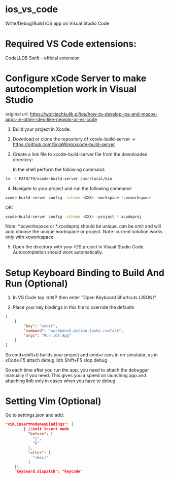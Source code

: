 # ios_vs_code
Write/Debug/Build iOS app on Visual Studio Code

# Required VS Code extensions:
   CodeLLDB
   Swift - official extension

# Configure xCode Server to make autocompletion work in Visual Studio
original url: https://wojciechkulik.pl/ios/how-to-develop-ios-and-macos-apps-in-other-ides-like-neovim-or-vs-code

1. Build your project in Xcode.
2. Download or clone the repository of xcode-build-server -> https://github.com/SolaWing/xcode-build-server. 
3. Create a link file to xcode-build-server file from the downloaded directory:

   In the shell perform the following command:
```bash
ln -s PATH/TO/xcode-build-server /usr/local/bin
```

4. Navigate to your project and run the following command:

```bash
xcode-build-server config -scheme <XXX> -workspace *.xcworkspace
```
   OR:
```bash
xcode-build-server config -scheme <XXX> -project *.xcodeproj
```

   Note: *.xcworkspace or *.xcodeproj should be unique. can be omit and will auto choose the unique workspace or project.
   Note: current solution works only with xcworkspace


5. Open the directory with your iOS project in Visual Studio Code. Autocompletion should work automatically.

# Setup Keyboard Binding to Build And Run (Optional)

1. In VS Code tap ⇧⌘P then enter "Open Keyboard Shortcuts (JSON)"

2. Place your key bindings in this file to override the defaults

```json
[
    {
        "key": "cmd+r",
        "command": "workbench.action.tasks.runTask",
        "args": "Run iOS App"
    }
]
```
So cmd+shift+b builds your project and cmd+r runs in on simulator, as in xCode
F5 attach debug lldb
Shift+F5 stop debug

So each time after you run the app, you need to attach the debugger manually if you need. 
This gives you a speed on launching app and attaching lldb only in cases when you have to debug

# Setting Vim (Optional)
Go to settings.json and add:

```json
"vim.insertModeKeyBindings": [
        { //exit insert mode
          "before": [
            "j",
            "k"
          ],
          "after": [
            "<Esc>"
          ]
    }],
    "keyboard.dispatch": "keyCode"
```
